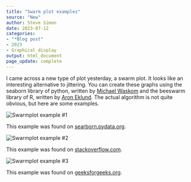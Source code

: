 ```yaml
---
title: "Swarm plot examples"
source: "New"
author: Steve Simon
date: 2023-07-12
categories:
- "*Blog post"
- 2023
- Graphical display
output: html_document
page_update: complete
---
```


I came across a new type of plot yesterday, a swarm plot. It looks like an interesting alternative to jittering. You can create these graphs using the seaborn library of python, written by [Michael Waskom][was1] and the beeswarm library of R, written by [Aron Eklund][ekl1]. The actual algorithm is not quite obvious, but here are some examples.

[was1]: https://seaborn.pydata.org/

[ekl1]: https://github.com/aroneklund/beeswarm


<!---more--->

![Swarmplot example #1](http://www.pmean.com/new-images/23/swarm-plot-examples-01.png)

This example was found on [searborn.pydata.org][sea1].

[sea1]: https://seaborn.pydata.org/generated/seaborn.swarmplot.html

![Swarmplot example #2](http://www.pmean.com/new-images/23/swarm-plot-examples-02.png)

This example was found on [stackoverflow.com][sta1].

[sta1]: https://stackoverflow.com/questions/61493460/swarm-plots-in-plotly-plotly-express

![Swarmplot example #3](http://www.pmean.com/new-images/23/swarm-plot-examples-03.png)

This example was found on [geeksforgeeks.org][gee1].

[gee1]: https://www.geeksforgeeks.org/python-seaborn-swarmplot-method/

